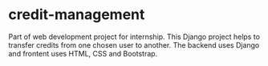 # credit-management
Part of web development project for internship. 
This Django project helps to transfer credits from one chosen user to another. The backend uses Django and frontent uses HTML, CSS and Bootstrap.
